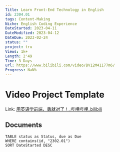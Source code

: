 ```yaml
---
Title: Learn Front-End Technology in English
id: 2304.01
tags: Content-Making
Niche: English Coding Experience
DateStarted: 2023-04-11
DateModified: 2023-04-12
DateDue: 2023-02-24
status: ""
project: tru
Views: 1k+
Length: 2'49
Time: 3 Days
url: https://www.bilibili.com/video/BV12M41177m6/
Progress: NaN%
---
```


# Video Project Template

Link: [用英语学前端，勇就对了！\_哔哩哔哩\_bilibili](https://www.bilibili.com/video/BV12M41177m6/)

## Documents

```dataview
TABLE status as Status, due as Due
WHERE contains(id, "2302.01")
SORT DateStarted DESC
```
